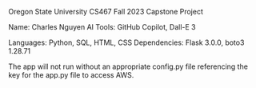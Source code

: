 Oregon State University
CS467
Fall 2023
Capstone Project

Name: Charles Nguyen
AI Tools: GitHub Copilot, Dall-E 3

Languages: Python, SQL, HTML, CSS
Dependencies: Flask 3.0.0, boto3 1.28.71

The app will not run without an appropriate config.py file referencing the key for the app.py file to access AWS.
